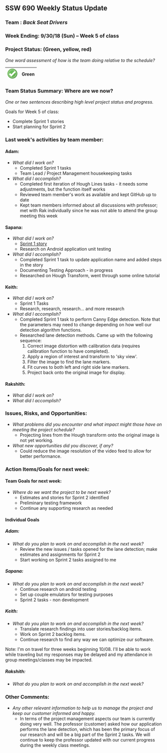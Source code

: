 ## SSW 690 Weekly Status Update 

### Team : _Back Seat Drivers_

### Week Ending: 9/30/18 (Sun) – Week 5 of class

### Project Status: (Green, yellow, red)

_One word assessment of how is the team doing relative to the schedule?_

| ![Green](https://github.com/Scarabyte/SSW690-Project/blob/master/docs/StatusUpdates/status_green.png?raw=true) | Green  |
| ----------- |:-----------:|

### Team Status Summary: Where are we now?

_One or two sentences describing high level project status and progress._

Goals for Week 5 of class:
* Complete Sprint 1 stories
* Start planning for Sprint 2

### Last week&#39;s activities by team member:

#### Adam:

* _What did I work on?_
  * Completed Sprint 1 tasks
  * Team Lead / Project Management housekeeping tasks
* _What did I accomplish?_
  * Completed first iteration of Hough Lines tasks - it needs some adjustments, but the function itself works
  * Reviewed team member's work as available and kept GitHub up to date
  * Kept team members informed about all discussions with professor; met with Rak individually since he was not able to attend the group meeting this week

#### Sapana:

* _What did I work on?_
  * [Sprint 1 story](https://github.com/Scarabyte/SSW690-Project/issues/24) 
  * Research on Android application unit testing 
* _What did I accomplish?_
  * Completed Sprint 1 task to update application name and added steps in the story
  * Documenting Testing Approach - in progress
  * Researched on Hough Transform, went through some online tutorial

#### Keith:

* _What did I work on?_
  * Sprint 1 Tasks
  * Research, research, research... and more research
* _What did I accomplish?_
  * Completed Sprint 1 task to perform Canny Edge detection. Note that the parameters may need to change depending on how well our detection algorithm functions.
  * Researched lane detection methods. Came up with the following sequence:
    1. Correct image distortion with calibration data (requires calibration function to have completed).
    2. Apply a region of interest and transform to 'sky view'.
    3. Filter the image to find the lane markers.
    4. Fit curves to both left and right side lane markers.
    5. Project back onto the original image for display.

#### Rakshith:

* _What did I work on?_
* _What did I accomplish?_


### Issues, Risks, and Opportunities:

* _What problems did you encounter and what impact might those have on meeting the project schedule?_
  * Projecting lines from the Hough transform onto the original image is not yet working.
* _What new opportunities did you discover, if any?_
  * Could reduce the image resolution of the video feed to allow for better performance.

### Action Items/Goals for next week:

#### Team Goals for next week:

* _Where do we want the project to be next week?_
  * Estimates and stories for Sprint 2 identified
  * Preliminary testing framework
  * Continue any supporting research as needed

#### Individual Goals

##### Adam:

* _What do you plan to work on and accomplish in the next week?_
  * Review the new issues / tasks opened for the lane detection; make estimates and assignments for Sprint 2
  * Start working on Sprint 2 tasks assigned to me

##### Sapana:

* _What do you plan to work on and accomplish in the next week?_
  * Continue research on android testing
  * Set up couple emulators for testing purposes
  * Sprint 2 tasks - non development

##### Keith:

* _What do you plan to work on and accomplish in the next week?_
  * Translate research findings into user stories/backlog items.
  * Work on Sprint 2 backlog items.
  * Continue research to find any way we can optimize our software.
  
Note: I'm on travel for three weeks beginning 10/08. I'll be able to work while traveling but my responses may be delayed and my attendance in group meetings/classes may be impacted.

##### Rakshith:

* _What do you plan to work on and accomplish in the next week?_

### Other Comments:

* _Any other relevant information to help us to manage the project and keep our customer informed and happy._
  * In terms of the project management aspects our team is currently doing very well. The professor (customer) asked how our application performs the lane detection, which has been the primary focus of our research and will be a big part of the Sprint 2 tasks. We will continue to keep the professor updated with our current progress during the weekly class meetings.
  
